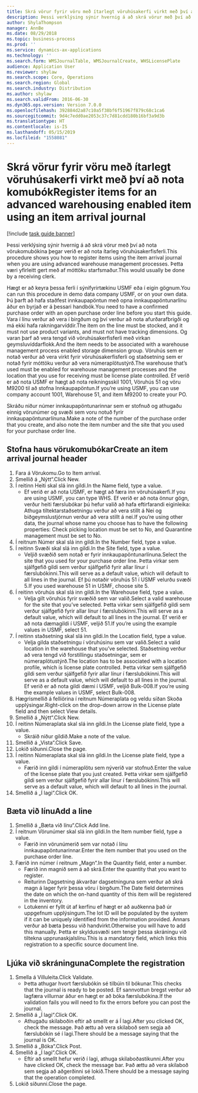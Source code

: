 ```yaml
---
title: Skrá vörur fyrir vöru með ítarlegt vöruhúsakerfi virkt með því að nota komubók
description: Þessi verklýsing sýnir hvernig á að skrá vörur með því að nota vörukomubókina þegar verið er að nota ítarleg vöruhúsakerfisferli.
author: ShylaThompson
manager: AnnBe
ms.date: 08/29/2018
ms.topic: business-process
ms.prod: ''
ms.service: dynamics-ax-applications
ms.technology: ''
ms.search.form: WMSJournalTable, WMSJournalCreate, WHSLicensePlate
audience: Application User
ms.reviewer: shylaw
ms.search.scope: Core, Operations
ms.search.region: Global
ms.search.industry: Distribution
ms.author: shylaw
ms.search.validFrom: 2016-06-30
ms.dyn365.ops.version: Version 7.0.0
ms.openlocfilehash: 392884d2a87c10a5f38bf6f51967f879c68c1ca6
ms.sourcegitcommit: 9d4c7edd0ae2053c37c7d81cdd180b16bf3a9d3b
ms.translationtype: HT
ms.contentlocale: is-IS
ms.lasthandoff: 05/15/2019
ms.locfileid: "1558081"
---
```

# <a name="register-items-for-an-advanced-warehousing-enabled-item-using-an-item-arrival-journal"></a><span data-ttu-id="79272-103">Skrá vörur fyrir vöru með ítarlegt vöruhúsakerfi virkt með því að nota komubók</span><span class="sxs-lookup"><span data-stu-id="79272-103">Register items for an advanced warehousing enabled item using an item arrival journal</span></span>

[!include [task guide banner](../../includes/task-guide-banner.md)]

<span data-ttu-id="79272-104">Þessi verklýsing sýnir hvernig á að skrá vörur með því að nota vörukomubókina þegar verið er að nota ítarleg vöruhúsakerfisferli.</span><span class="sxs-lookup"><span data-stu-id="79272-104">This procedure shows you how to register items using the item arrival journal when you are using advanced warehouse management processes.</span></span> <span data-ttu-id="79272-105">Þetta væri yfirleitt gert með af móttöku starfsmaður.</span><span class="sxs-lookup"><span data-stu-id="79272-105">This would usually be done by a receiving clerk.</span></span> 

<span data-ttu-id="79272-106">Hægt er að keyra þessa ferli í sýnifyrirtækinu USMF eða í eigin gögnum.</span><span class="sxs-lookup"><span data-stu-id="79272-106">You can run this procedure in demo data company USMF, or on your own data.</span></span> <span data-ttu-id="79272-107">Þú þarft að hafa staðfest innkaupapöntun með opna innkaupapöntunarlínu áður en byrjað er á þessari handbók.</span><span class="sxs-lookup"><span data-stu-id="79272-107">You need to have a confirmed purchase order with an open purchase order line before you start this guide.</span></span> <span data-ttu-id="79272-108">Vara í línu verður að vera í birgðum og því verður að nota afurðarafbrigði og má ekki hafa rakningarvíddir.</span><span class="sxs-lookup"><span data-stu-id="79272-108">The item on the line must be stocked, and it must not use product variants, and must not have tracking dimensions.</span></span> <span data-ttu-id="79272-109">Og varan þarf að vera tengd við vöruhúsakerfisferli með virkan geymsluvíddarflokk.</span><span class="sxs-lookup"><span data-stu-id="79272-109">And the item needs to be associated with a warehouse management process enabled storage dimension group.</span></span> <span data-ttu-id="79272-110">Vöruhús sem er notað verður að vera virkt fyrir vöruhúsakerfisferli og staðsetning sem er notað fyrir móttöku verður að vera númeraplötustýrð.</span><span class="sxs-lookup"><span data-stu-id="79272-110">The warehouse that’s used must be enabled for warehouse management processes and the location that you use for receiving must be license plate controlled.</span></span> <span data-ttu-id="79272-111">Ef verið er að nota USMF er hægt að nota reikningsskil 1001, Vöruhús 51 og vöru M9200 til að stofna Innkaupapöntun.</span><span class="sxs-lookup"><span data-stu-id="79272-111">If you’re using USMF, you can use company account 1001, Warehouse 51, and item M9200 to create your PO.</span></span> 

<span data-ttu-id="79272-112">Skráðu niður númer innkaupapöntunarinnar sem er stofnuð og athugaðu einnig vörunúmer og svæði sem voru notuð fyrir innkaupapöntunarlínuna.</span><span class="sxs-lookup"><span data-stu-id="79272-112">Make a note of the number of the purchase order that you create, and also note the item number and the site that you used for your purchase order line.</span></span>


## <a name="create-an-item-arrival-journal-header"></a><span data-ttu-id="79272-113">Stofna haus vörukomubókar</span><span class="sxs-lookup"><span data-stu-id="79272-113">Create an item arrival journal header</span></span>
1. <span data-ttu-id="79272-114">Fara á Vörukomu.</span><span class="sxs-lookup"><span data-stu-id="79272-114">Go to Item arrival.</span></span>
2. <span data-ttu-id="79272-115">Smellið á „Nýtt“.</span><span class="sxs-lookup"><span data-stu-id="79272-115">Click New.</span></span>
3. <span data-ttu-id="79272-116">Í reitinn Heiti skal slá inn gildi.</span><span class="sxs-lookup"><span data-stu-id="79272-116">In the Name field, type a value.</span></span>
    * <span data-ttu-id="79272-117">Ef verið er að nota USMF, er hægt að færa inn vöruhúsakerfi.</span><span class="sxs-lookup"><span data-stu-id="79272-117">If you are using USMF, you can type WHS.</span></span> <span data-ttu-id="79272-118">Ef verið er að nota önnur gögn, verður heiti færslubókar þú hefur valið að hafa eftirfarandi eiginleika: Athuga tiltektarstaðsetningu verður að vera stillt á Nei og biðgeymslustjórnun verður að vera stillt á nei.</span><span class="sxs-lookup"><span data-stu-id="79272-118">If you’re using other data, the journal whose name you choose has to have the following properties: Check picking location must be set to No, and Quarantine management must be set to No.</span></span>  
4. <span data-ttu-id="79272-119">Í reitnum Númer skal slá inn gildi.</span><span class="sxs-lookup"><span data-stu-id="79272-119">In the Number field, type a value.</span></span>
5. <span data-ttu-id="79272-120">Í reitinn Svæði skal slá inn gildi.</span><span class="sxs-lookup"><span data-stu-id="79272-120">In the Site field, type a value.</span></span>
    * <span data-ttu-id="79272-121">Veljið svæðið sem notað er fyrir innkaupapöntunarlínuna.</span><span class="sxs-lookup"><span data-stu-id="79272-121">Select the site that you used for your purchase order line.</span></span> <span data-ttu-id="79272-122">Þetta virkar sem sjálfgefið gildi sem verður sjálfgefið fyrir allar línur í færslubókinni.</span><span class="sxs-lookup"><span data-stu-id="79272-122">This will serve as a default value, which will default to all lines in the journal.</span></span> <span data-ttu-id="79272-123">Ef þú notaðir vöruhús 51 í USMF velurðu svæði 5.</span><span class="sxs-lookup"><span data-stu-id="79272-123">If you used warehouse 51 in USMF, choose site 5.</span></span>  
6. <span data-ttu-id="79272-124">Í reitinn vöruhús skal slá inn gildi.</span><span class="sxs-lookup"><span data-stu-id="79272-124">In the Warehouse field, type a value.</span></span>
    * <span data-ttu-id="79272-125">Velja gilt vöruhús fyrir svæðið sem var valið.</span><span class="sxs-lookup"><span data-stu-id="79272-125">Select a valid warehouse for the site that you’ve selected.</span></span> <span data-ttu-id="79272-126">Þetta virkar sem sjálfgefið gildi sem verður sjálfgefið fyrir allar línur í færslubókinni.</span><span class="sxs-lookup"><span data-stu-id="79272-126">This will serve as a default value, which will default to all lines in the journal.</span></span> <span data-ttu-id="79272-127">Ef verið er að nota dæmagildi í USMF, veljið 51.</span><span class="sxs-lookup"><span data-stu-id="79272-127">If you’re using the example values in USMF, select 51.</span></span>  
7. <span data-ttu-id="79272-128">Í reitinn staðsetning skal slá inn gildi.</span><span class="sxs-lookup"><span data-stu-id="79272-128">In the Location field, type a value.</span></span>
    * <span data-ttu-id="79272-129">Velja gilda staðsetningu í vöruhúsinu sem var valið.</span><span class="sxs-lookup"><span data-stu-id="79272-129">Select a valid location in the warehouse that you’ve selected.</span></span> <span data-ttu-id="79272-130">Staðsetning verður að vera tengd við forstillingu staðsetningar, sem er númeraplötustýrð.</span><span class="sxs-lookup"><span data-stu-id="79272-130">The location has to be associated with a location profile, which is license plate controlled.</span></span> <span data-ttu-id="79272-131">Þetta virkar sem sjálfgefið gildi sem verður sjálfgefið fyrir allar línur í færslubókinni.</span><span class="sxs-lookup"><span data-stu-id="79272-131">This will serve as a default value, which will default to all lines in the journal.</span></span> <span data-ttu-id="79272-132">Ef verið er að nota gildi dæmi í USMF, veljið Bulk-008.</span><span class="sxs-lookup"><span data-stu-id="79272-132">If you’re using the example values in USMF, select Bulk-008.</span></span>  
8. <span data-ttu-id="79272-133">Hægrismellið á felliörina í reitnum Númeraplata og veldu síðan Skoða upplýsingar.</span><span class="sxs-lookup"><span data-stu-id="79272-133">Right-click on the drop-down arrow in the License plate field and then select View details.</span></span>
9. <span data-ttu-id="79272-134">Smellið á „Nýtt“.</span><span class="sxs-lookup"><span data-stu-id="79272-134">Click New.</span></span>
10. <span data-ttu-id="79272-135">Í reitinn Númeraplata skal slá inn gildi.</span><span class="sxs-lookup"><span data-stu-id="79272-135">In the License plate field, type a value.</span></span>
    * <span data-ttu-id="79272-136">Skráið niður gildið.</span><span class="sxs-lookup"><span data-stu-id="79272-136">Make a note of the value.</span></span>  
11. <span data-ttu-id="79272-137">Smellið á „Vista“.</span><span class="sxs-lookup"><span data-stu-id="79272-137">Click Save.</span></span>
12. <span data-ttu-id="79272-138">Lokið síðunni.</span><span class="sxs-lookup"><span data-stu-id="79272-138">Close the page.</span></span>
13. <span data-ttu-id="79272-139">Í reitinn Númeraplata skal slá inn gildi.</span><span class="sxs-lookup"><span data-stu-id="79272-139">In the License plate field, type a value.</span></span>
    * <span data-ttu-id="79272-140">Færið inn gildi í númeraplötu sem nýverið var stofnuð.</span><span class="sxs-lookup"><span data-stu-id="79272-140">Enter the value of the license plate that you just created.</span></span> <span data-ttu-id="79272-141">Þetta virkar sem sjálfgefið gildi sem verður sjálfgefið fyrir allar línur í færslubókinni.</span><span class="sxs-lookup"><span data-stu-id="79272-141">This will serve as a default value, which will default to all lines in the journal.</span></span>  
14. <span data-ttu-id="79272-142">Smellið á „Í lagi“.</span><span class="sxs-lookup"><span data-stu-id="79272-142">Click OK.</span></span>

## <a name="add-a-line"></a><span data-ttu-id="79272-143">Bæta við línu</span><span class="sxs-lookup"><span data-stu-id="79272-143">Add a line</span></span>
1. <span data-ttu-id="79272-144">Smellið á „Bæta við línu“.</span><span class="sxs-lookup"><span data-stu-id="79272-144">Click Add line.</span></span>
2. <span data-ttu-id="79272-145">Í reitnum Vörunúmer skal slá inn gildi.</span><span class="sxs-lookup"><span data-stu-id="79272-145">In the Item number field, type a value.</span></span>
    * <span data-ttu-id="79272-146">Færið inn vörunúmerið sem var notað í línu innkaupapöntunarinnar.</span><span class="sxs-lookup"><span data-stu-id="79272-146">Enter the item number that you used on the purchase order line.</span></span>  
3. <span data-ttu-id="79272-147">Færið inn númer í reitnum „Magn“.</span><span class="sxs-lookup"><span data-stu-id="79272-147">In the Quantity field, enter a number.</span></span>
    * <span data-ttu-id="79272-148">Færið inn magnið sem á að skrá.</span><span class="sxs-lookup"><span data-stu-id="79272-148">Enter the quantity that you want to register.</span></span>  
    * <span data-ttu-id="79272-149">Reiturinn Dagsetning ákvarðar dagsetninguna sem verður að skrá magn á lager fyrir þessa vöru í birgðum.</span><span class="sxs-lookup"><span data-stu-id="79272-149">The Date field determines the date on which the on-hand quantity of this item will be registered in the inventory.</span></span>  
    * <span data-ttu-id="79272-150">Lotukenni er fyllt út af kerfinu ef hægt er að auðkenna það úr uppgefnum upplýsingum.</span><span class="sxs-lookup"><span data-stu-id="79272-150">The lot ID will be populated by the system if it can be uniquely identified from the information provided.</span></span> <span data-ttu-id="79272-151">Annars verður að bæta þessu við handvirkt.</span><span class="sxs-lookup"><span data-stu-id="79272-151">Otherwise you will have to add this manually.</span></span> <span data-ttu-id="79272-152">Þetta er skyldusvæði sem tengir þessa skráningu við tiltekna upprunaskjalslínu.</span><span class="sxs-lookup"><span data-stu-id="79272-152">This is a mandatory field, which links this registration to a specific source document line.</span></span>  

## <a name="complete-the-registration"></a><span data-ttu-id="79272-153">Ljúka við skráninguna</span><span class="sxs-lookup"><span data-stu-id="79272-153">Complete the registration</span></span>
1. <span data-ttu-id="79272-154">Smella á Villuleita.</span><span class="sxs-lookup"><span data-stu-id="79272-154">Click Validate.</span></span>
    * <span data-ttu-id="79272-155">Þetta athugar hvort færslubókin sé tilbúin til bókunar.</span><span class="sxs-lookup"><span data-stu-id="79272-155">This checks that the journal is ready to be posted.</span></span> <span data-ttu-id="79272-156">Ef sannvottun bregst verður að lagfæra villurnar áður en hægt er að bóka færslubókina.</span><span class="sxs-lookup"><span data-stu-id="79272-156">If the validation fails you will need to fix the errors before you can post the journal.</span></span>  
2. <span data-ttu-id="79272-157">Smellið á „Í lagi“.</span><span class="sxs-lookup"><span data-stu-id="79272-157">Click OK.</span></span>
    * <span data-ttu-id="79272-158">Athugaðu skilaboðin eftir að smellt er á Í lagi.</span><span class="sxs-lookup"><span data-stu-id="79272-158">After you clicked OK, check the message.</span></span> <span data-ttu-id="79272-159">Það ættu að vera skilaboð sem segja að færslubókin sé í lagi.</span><span class="sxs-lookup"><span data-stu-id="79272-159">There should be a message saying that the journal is OK.</span></span>  
3. <span data-ttu-id="79272-160">Smellið á „Bóka“.</span><span class="sxs-lookup"><span data-stu-id="79272-160">Click Post.</span></span>
4. <span data-ttu-id="79272-161">Smellið á „Í lagi“.</span><span class="sxs-lookup"><span data-stu-id="79272-161">Click OK.</span></span>
    * <span data-ttu-id="79272-162">Eftir að smellt hefur verið í lagi, athuga skilaboðastikunni.</span><span class="sxs-lookup"><span data-stu-id="79272-162">After you have clicked OK, check the message bar.</span></span> <span data-ttu-id="79272-163">Það ættu að vera skilaboð sem segja að aðgerðinni sé lokið.</span><span class="sxs-lookup"><span data-stu-id="79272-163">There should be a message saying that the operation completed.</span></span>  
5. <span data-ttu-id="79272-164">Lokið síðunni.</span><span class="sxs-lookup"><span data-stu-id="79272-164">Close the page.</span></span>


